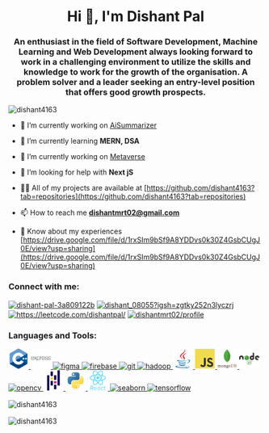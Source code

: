 <h1 align="center">Hi 👋, I'm Dishant Pal</h1>
<h3 align="center">An enthusiast in the field of Software Development, Machine Learning and Web Development always looking forward to work in a challenging environment to utilize the skills and knowledge to work for the growth of the organisation. A problem solver and a leader seeking an entry-level position that offers good growth prospects.</h3>

<p align="left"> <img src="https://komarev.com/ghpvc/?username=dishant4163&label=Profile%20views&color=0e75b6&style=flat" alt="dishant4163" /> </p>

- 🔭 I’m currently working on [AiSummarizer](https://dpai-sum-app.netlify.app/)

- 🌱 I’m currently learning **MERN, DSA**

- 🔭 I’m currently working on [Metaverse](https://dpmetaverse.vercel.app/)

- 🤝 I’m looking for help with **Next jS**

- 👨‍💻 All of my projects are available at [https://github.com/dishant4163?tab=repositories](https://github.com/dishant4163?tab=repositories)

- 📫 How to reach me **dishantmrt02@gmail.com**

- 📄 Know about my experiences [https://drive.google.com/file/d/1rxSIm9bSf9A8YDDvs0k30Z4GsbCUgJ0E/view?usp=sharing](https://drive.google.com/file/d/1rxSIm9bSf9A8YDDvs0k30Z4GsbCUgJ0E/view?usp=sharing)

<h3 align="left">Connect with me:</h3>
<p align="left">
<a href="https://linkedin.com/in/dishant-pal-3a809122b" target="blank"><img align="center" src="https://raw.githubusercontent.com/rahuldkjain/github-profile-readme-generator/master/src/images/icons/Social/linked-in-alt.svg" alt="dishant-pal-3a809122b" height="30" width="40" /></a>
<a href="https://instagram.com/dishant_08055?igsh=zgtky252n3lyczrj" target="blank"><img align="center" src="https://raw.githubusercontent.com/rahuldkjain/github-profile-readme-generator/master/src/images/icons/Social/instagram.svg" alt="dishant_08055?igsh=zgtky252n3lyczrj" height="30" width="40" /></a>
<a href="https://www.leetcode.com/https://leetcode.com/dishantpal/" target="blank"><img align="center" src="https://raw.githubusercontent.com/rahuldkjain/github-profile-readme-generator/master/src/images/icons/Social/leet-code.svg" alt="https://leetcode.com/dishantpal/" height="30" width="40" /></a>
<a href="https://auth.geeksforgeeks.org/user/dishantmrt02/profile" target="blank"><img align="center" src="https://raw.githubusercontent.com/rahuldkjain/github-profile-readme-generator/master/src/images/icons/Social/geeks-for-geeks.svg" alt="dishantmrt02/profile" height="30" width="40" /></a>
</p>

<h3 align="left">Languages and Tools:</h3>
<p align="left"> <a href="https://www.w3schools.com/cpp/" target="_blank" rel="noreferrer"> <img src="https://raw.githubusercontent.com/devicons/devicon/master/icons/cplusplus/cplusplus-original.svg" alt="cplusplus" width="40" height="40"/> </a> <a href="https://expressjs.com" target="_blank" rel="noreferrer"> <img src="https://raw.githubusercontent.com/devicons/devicon/master/icons/express/express-original-wordmark.svg" alt="express" width="40" height="40"/> </a> <a href="https://www.figma.com/" target="_blank" rel="noreferrer"> <img src="https://www.vectorlogo.zone/logos/figma/figma-icon.svg" alt="figma" width="40" height="40"/> </a> <a href="https://firebase.google.com/" target="_blank" rel="noreferrer"> <img src="https://www.vectorlogo.zone/logos/firebase/firebase-icon.svg" alt="firebase" width="40" height="40"/> </a> <a href="https://git-scm.com/" target="_blank" rel="noreferrer"> <img src="https://www.vectorlogo.zone/logos/git-scm/git-scm-icon.svg" alt="git" width="40" height="40"/> </a> <a href="https://hadoop.apache.org/" target="_blank" rel="noreferrer"> <img src="https://www.vectorlogo.zone/logos/apache_hadoop/apache_hadoop-icon.svg" alt="hadoop" width="40" height="40"/> </a> <a href="https://www.java.com" target="_blank" rel="noreferrer"> <img src="https://raw.githubusercontent.com/devicons/devicon/master/icons/java/java-original.svg" alt="java" width="40" height="40"/> </a> <a href="https://developer.mozilla.org/en-US/docs/Web/JavaScript" target="_blank" rel="noreferrer"> <img src="https://raw.githubusercontent.com/devicons/devicon/master/icons/javascript/javascript-original.svg" alt="javascript" width="40" height="40"/> </a> <a href="https://www.mongodb.com/" target="_blank" rel="noreferrer"> <img src="https://raw.githubusercontent.com/devicons/devicon/master/icons/mongodb/mongodb-original-wordmark.svg" alt="mongodb" width="40" height="40"/> </a> <a href="https://nodejs.org" target="_blank" rel="noreferrer"> <img src="https://raw.githubusercontent.com/devicons/devicon/master/icons/nodejs/nodejs-original-wordmark.svg" alt="nodejs" width="40" height="40"/> </a> <a href="https://opencv.org/" target="_blank" rel="noreferrer"> <img src="https://www.vectorlogo.zone/logos/opencv/opencv-icon.svg" alt="opencv" width="40" height="40"/> </a> <a href="https://pandas.pydata.org/" target="_blank" rel="noreferrer"> <img src="https://raw.githubusercontent.com/devicons/devicon/2ae2a900d2f041da66e950e4d48052658d850630/icons/pandas/pandas-original.svg" alt="pandas" width="40" height="40"/> </a> <a href="https://www.python.org" target="_blank" rel="noreferrer"> <img src="https://raw.githubusercontent.com/devicons/devicon/master/icons/python/python-original.svg" alt="python" width="40" height="40"/> </a> <a href="https://reactjs.org/" target="_blank" rel="noreferrer"> <img src="https://raw.githubusercontent.com/devicons/devicon/master/icons/react/react-original-wordmark.svg" alt="react" width="40" height="40"/> </a> <a href="https://seaborn.pydata.org/" target="_blank" rel="noreferrer"> <img src="https://seaborn.pydata.org/_images/logo-mark-lightbg.svg" alt="seaborn" width="40" height="40"/> </a> <a href="https://www.tensorflow.org" target="_blank" rel="noreferrer"> <img src="https://www.vectorlogo.zone/logos/tensorflow/tensorflow-icon.svg" alt="tensorflow" width="40" height="40"/> </a> </p>

<p><img align="center" src="https://github-readme-stats.vercel.app/api/top-langs?username=dishant4163&show_icons=true&locale=en&layout=compact" alt="dishant4163" /></p>

<p><img align="center" src="https://github-readme-streak-stats.herokuapp.com/?user=dishant4163&" alt="dishant4163" /></p>
